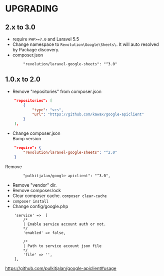 # UPGRADING

## 2.x to 3.0
- require `PHP>=7.0` and Laravel 5.5
- Change namespace to `Revolution\Google\Sheets\`. It will auto resolved by Package discovery.
- composer.json
```
        "revolution/laravel-google-sheets": "^3.0"
```

## 1.0.x to 2.0
- Remove "repositories" from composer.json
```json
    "repositories": [
        {
            "type": "vcs",
            "url": "https://github.com/kawax/google-apiclient"
        }
    ],
```
- Change composer.json  
Bump version
```json
    "require": {
        "revolution/laravel-google-sheets": "^2.0"
    }
```
Remove
```
        "pulkitjalan/google-apiclient": "^3.0",
```
- Remove "vendor" dir.
- Remove composer.lock
- Clear composer cache. `composer clear-cache`
- `composer install`
- Change config/google.php  
```
    'service' =>  [
        /*
        | Enable service account auth or not.
        */
        'enabled' => false,

        /*
        | Path to service account json file
        */
        'file' => '',
    ],
```
https://github.com/pulkitjalan/google-apiclient#usage
